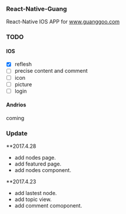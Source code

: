### React-Native-Guang

React-Native IOS APP for www.guanggoo.com

### TODO

#### IOS

- [x] reflesh
- [ ] precise content and comment
- [ ] icon
- [ ] picture 
- [ ] login

#### Andrios

coming

### Update

**2017.4.28

- add nodes page.
- add featured page.
- add nodes component.

**2017.4.23 

- add lastest node.
- add topic view.
- add comment comoponent.
